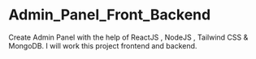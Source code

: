 # Admin_Panel_Front_Backend
Create Admin Panel with the help of ReactJS , NodeJS , Tailwind CSS &amp; MongoDB. I will work this project frontend and backend.  
